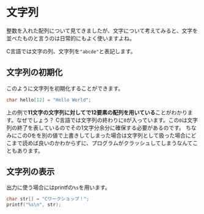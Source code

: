 # 文字列
整数を入れた配列について見てきましたが、文字について考えてみると、文字を並べたものと言うのは日常的にもよく使いますよね。

C言語では文字の列、文字列を`"abcde"`と表記します。

## 文字列の初期化
このように文字列を初期化することができます。

```c
char hello[12] = "Hello World";
```

<div class="warning">

上の例で**11文字の文字列に対してで12要素の配列を用いている**ことがわかります。なぜでしょう？
C言語では文字列の終わりに`0`が入っています。この`0`は文字列の終了を表しているのでその1文字分余分に確保する必要があるのです。
ちなみにこの0をを別の値で上書きしてしまった場合は文字列として扱った場合にどこまで読めば良いのかわからずに、プログラムがクラッシュしてしまうなんてこともあります。

</div>

## 文字列の表示
出力に使う場合にはprintfの`%s`を用います。

```c
char str[] = "Cワークショップ！";
printf("%s\n", str);
```
